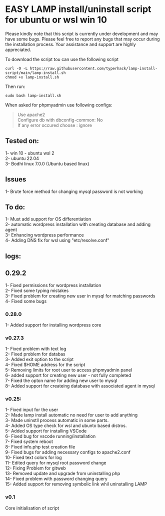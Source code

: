 # EASY LAMP install/uninstall script for ubuntu or wsl win 10
Please kindly note that this script is currently under development and may have some bugs.
Please feel free to report any bugs that may occur during the installation process. Your assistance and support are highly appreciated.


To download the script tou can use the following script
```
curl -O -L https://raw.githubusercontent.com/typerhack/lamp-install-script/main/lamp-install.sh
chmod +x lamp-install.sh

```
Then run:
```
sudo bash lamp-install.sh
```

When asked for phpmyadmin use following configs:
> Use apache2 <br>
> Configure db with dbconfig-common: No <br>
> If any error occured choose : ignore<br>

## Tested on:
1- win 10 - ubuntu wsl 2 <br>
2- ubuntu 22.04<br>
3- Bodhi linux 7.0.0 (Ubuntu based linux)<br>


## Issues
1- Brute force method for changing mysql password is not working<br>

## To do:
1- Must add support for OS differentiation<br>
2- automatic wordpress installation with creating database and adding agent<br>
3- Enhancing wordpress performance<br>
4- Adding DNS fix for wsl using "etc/resolve.conf"<br>


## logs:

## 0.29.2
1- Fixed permissions for wordpress installation<br>
2- Fixed some typing mistakes<br>
3- Fixed problem for creating new user in mysql for matching passwords<br>
4- Fixed some bugs

### 0.28.0
1- Added support for installing wordpress core <br>

### v0.27.3
1- Fixed problem with text log<br>
2- Fixed problem for databas<br>
3- Added exit option to the script<br>
4- Fixed $HOME address for the script<br>
5- Removing limits for root user to access phpmyadmin panel<br>
6- added support for creating new user - not fully completed<br>
7- Fixed the opton name for adding new user to mysql<br>
8- Added support for createing database with associated agent in mysql<br>


### v0.25:
1- Fixed input for the user<br>
2- Made lamp install automatic no need for user to add anything<br>
3- Made uninstll process automatic in some parts.<br>
4- Added OS type check for wsl and ubunto based distros.<br>
5- Added support for installing VSCode<br>
6- Fixed bug for vscode running/installation<br>
7- Fixed system reboot<br>
8- Fixed info.php test creation file<br>
9- Fixed bugs for adding necessary configs to apache2.conf<br>
10- Fixed text colors for log<br>
11- Edited query for mysql root password change <br>
12- Fixing Problem for gitweb<br>
13- Removed update and upgrade from uninstalling php<br>
14- Fixed problem with password changing query<br>
15- Added support for removing symbolic link whil uninstalling LAMP <br>

### v0.1
Core initialisation of script<br>
